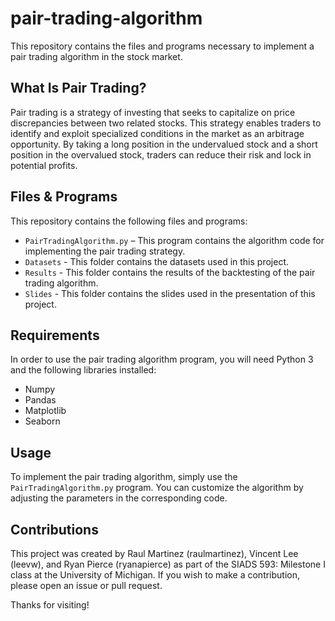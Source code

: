 # pair-trading-algorithm

This repository contains the files and programs necessary to implement a pair trading algorithm in the stock market.

## What Is Pair Trading?
Pair trading is a strategy of investing that seeks to capitalize on price discrepancies between two related stocks. This strategy enables traders to identify and exploit specialized conditions in the market as an arbitrage opportunity. By taking a long position in the undervalued stock and a short position in the overvalued stock, traders can reduce their risk and lock in potential profits.

## Files & Programs
This repository contains the following files and programs: 

- `PairTradingAlgorithm.py` – This program contains the algorithm code for implementing the pair trading strategy. 
- `Datasets` - This folder contains the datasets used in this project. 
- `Results` - This folder contains the results of the backtesting of the pair trading algorithm. 
- `Slides` - This folder contains the slides used in the presentation of this project. 

## Requirements
In order to use the pair trading algorithm program, you will need Python 3 and the following libraries installed: 

- Numpy
- Pandas 
- Matplotlib
- Seaborn

## Usage
To implement the pair trading algorithm, simply use the `PairTradingAlgorithm.py` program. You can customize the algorithm by adjusting the parameters in the corresponding code. 

## Contributions
This project was created by Raul Martinez (raulmartinez), Vincent Lee (leevw), and Ryan Pierce (ryanapierce) as part of the SIADS 593: Milestone I class at the University of Michigan. If you wish to make a contribution, please open an issue or pull request.

Thanks for visiting!
